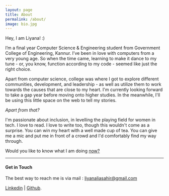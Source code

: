 ```yaml
---
layout: page
title: About
permalink: /about/
image: bio.jpg
---
```


Hey, I am Liyana! :)

I’m a final year Computer Science & Engineering student from Government College of Engineering, Kannur. I’ve been in love with computers from a very young age. So when the time came, learning to make it dance to my tune - or, you know, function according to my code - seemed like just the right choice.

Apart from computer science, college was where I got to explore different communities, development, and leadership  - as well as utilize them to work towards the causes that are close to my heart. I'm currently looking forward to take a gap year before moving onto higher studies. In the meanwhile, I'll be using this little space on the web to tell my stories.

*Apart from that?*

I'm passionate about inclusion, in levelling the playing field for women in tech. I love to read. I love to write too, though this wouldn't come as a surprise. You can win my heart with a well made cup of tea. You can give me a mic and put me in front of a crowd and I'd comfortably find my way through.

Would you like to know what I am doing [now?](http://www.liyanasahir.in/now)

***

#### Get in Touch

The best way to reach me is via mail : liyanaliasahir@gmail.com

[Linkedin](https://linkedin.com/in/liyanasahir) | [Github](https://www.github.com/liyanasahir).
